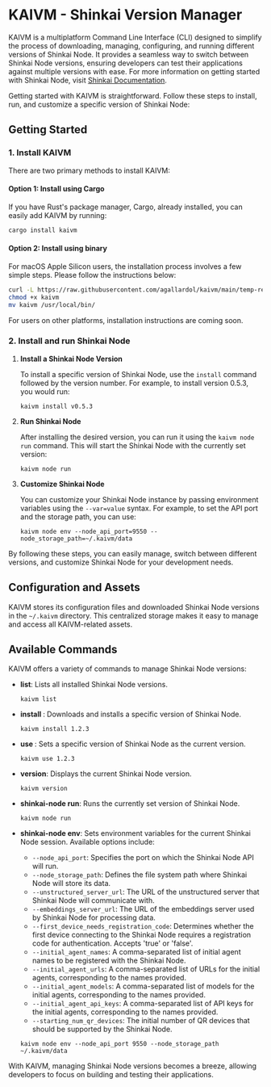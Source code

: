 # KAIVM - Shinkai Version Manager

KAIVM is a multiplatform Command Line Interface (CLI) designed to simplify the process of downloading, managing, configuring, and running different versions of Shinkai Node. It provides a seamless way to switch between Shinkai Node versions, ensuring developers can test their applications against multiple versions with ease. For more information on getting started with Shinkai Node, visit [Shinkai Documentation](https://docs.shinkai.com/getting-started).

Getting started with KAIVM is straightforward. Follow these steps to install, run, and customize a specific version of Shinkai Node:

## Getting Started

### 1. Install KAIVM

There are two primary methods to install KAIVM:

#### Option 1: Install using Cargo

If you have Rust's package manager, Cargo, already installed, you can easily add KAIVM by running:

  ```sh
  cargo install kaivm
  ```

#### Option 2: Install using binary

For macOS Apple Silicon users, the installation process involves a few simple steps. Please follow the instructions below:

  ```sh
  curl -L https://raw.githubusercontent.com/agallardol/kaivm/main/temp-release/kaivm-aarch64-apple-darwin -o kaivm
  chmod +x kaivm
  mv kaivm /usr/local/bin/
  ```

For users on other platforms, installation instructions are coming soon.

### 2. Install and run Shinkai Node

1. **Install a Shinkai Node Version**

   To install a specific version of Shinkai Node, use the `install` command followed by the version number. For example, to install version 0.5.3, you would run:

   ```
   kaivm install v0.5.3
   ```

2. **Run Shinkai Node**

   After installing the desired version, you can run it using the `kaivm node run` command. This will start the Shinkai Node with the currently set version:

   ```
   kaivm node run
   ```

3. **Customize Shinkai Node**

   You can customize your Shinkai Node instance by passing environment variables using the `--var=value` syntax. For example, to set the API port and the storage path, you can use:

   ```
   kaivm node env --node_api_port=9550 --node_storage_path=~/.kaivm/data
   ```

By following these steps, you can easily manage, switch between different versions, and customize Shinkai Node for your development needs.


## Configuration and Assets

KAIVM stores its configuration files and downloaded Shinkai Node versions in the `~/.kaivm` directory. This centralized storage makes it easy to manage and access all KAIVM-related assets.

## Available Commands

KAIVM offers a variety of commands to manage Shinkai Node versions:

- **list**: Lists all installed Shinkai Node versions.
  ```
  kaivm list
  ```

- **install <VERSION>**: Downloads and installs a specific version of Shinkai Node.
  ```
  kaivm install 1.2.3
  ```

- **use <VERSION>**: Sets a specific version of Shinkai Node as the current version.
  ```
  kaivm use 1.2.3
  ```

- **version**: Displays the current Shinkai Node version.
  ```
  kaivm version
  ```

- **shinkai-node run**: Runs the currently set version of Shinkai Node.
  ```
  kaivm node run
  ```

- **shinkai-node env**: Sets environment variables for the current Shinkai Node session. Available options include:
  - `--node_api_port`: Specifies the port on which the Shinkai Node API will run.
  - `--node_storage_path`: Defines the file system path where Shinkai Node will store its data.
  - `--unstructured_server_url`: The URL of the unstructured server that Shinkai Node will communicate with.
  - `--embeddings_server_url`: The URL of the embeddings server used by Shinkai Node for processing data.
  - `--first_device_needs_registration_code`: Determines whether the first device connecting to the Shinkai Node requires a registration code for authentication. Accepts 'true' or 'false'.
  - `--initial_agent_names`: A comma-separated list of initial agent names to be registered with the Shinkai Node.
  - `--initial_agent_urls`: A comma-separated list of URLs for the initial agents, corresponding to the names provided.
  - `--initial_agent_models`: A comma-separated list of models for the initial agents, corresponding to the names provided.
  - `--initial_agent_api_keys`: A comma-separated list of API keys for the initial agents, corresponding to the names provided.
  - `--starting_num_qr_devices`: The initial number of QR devices that should be supported by the Shinkai Node.
  ```
  kaivm node env --node_api_port 9550 --node_storage_path ~/.kaivm/data
  ```

With KAIVM, managing Shinkai Node versions becomes a breeze, allowing developers to focus on building and testing their applications.
